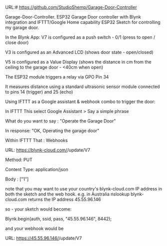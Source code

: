 
URL:# https://github.com/StudioShemp/Garage-Door-Controller

Garage-Door-Controller.
ESP32 Garage Door controller with Blynk integration and IFTTT/Google Home capability
ESP32 Sketch for controlling my garage door.

In the Blynk App:
V7 is configured as a push switch - 0/1    (press to open / close door)

V3 is configured as an Advanced LCD      (shows door state - open/closed)

V5 is configured as a Value Display          (shows the distance in cm from the ceiling to the garage door - <40cm when open)

The ESP32 module triggers a relay via GPO Pin 34 

It measures distance using a standard ultrasonic sensor module connected to pins 14 (trigger) and 25 (echo)

Using IFTTT as a Google assistant & webhook combo to trigger the door:

In IFTTT This select Google Assistant > Say a simple phrase

What do you want to say :
"Operate the Garage Door"

In response:
"OK, Operating the garage door"

Within IFTTT That :
Webhooks

URL:
https://blynk-cloud.com/<your-blynk-project-auth-code>/update/V7

Method:
PUT

Content Type:
application/json

Body :
["1"]


note that you may want to use your country's blynk-cloud.com IP address in both the sketch and the web hook. e.g. in Australia 
nslookup blynk-cloud.com
returns the IP address 45.55.96.146

so - your sketch would become:

Blynk.begin(auth, ssid, pass, "45.55.96.146", 8442);

and your webhook would be

URL:
https://45.55.96.146/<your-blynk-project-auth-code>/update/V7
